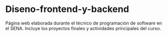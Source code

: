 # Diseno-frontend-y-backend
Página web elaborada durante el técnico de programación de software en el SENA. Incluye los proyectos finales y actividades principales del curso.
